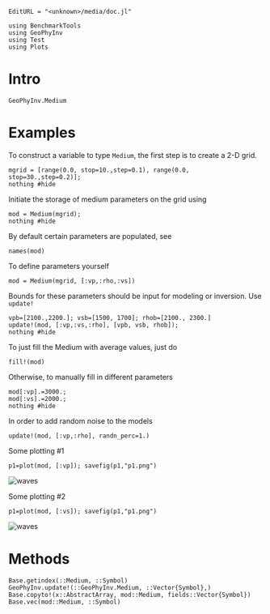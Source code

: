 ```@meta
EditURL = "<unknown>/media/doc.jl"
```

```@example doc
using BenchmarkTools
using GeoPhyInv
using Test
using Plots
```

# Intro

```@docs
GeoPhyInv.Medium
```

# Examples

To construct a variable to type `Medium`, the first step is to create a 2-D grid.

```@example doc
mgrid = [range(0.0, stop=10.,step=0.1), range(0.0, stop=30.,step=0.2)];
nothing #hide
```

Initiate the storage of medium parameters on the grid using

```@example doc
mod = Medium(mgrid);
nothing #hide
```

By default certain parameters are populated, see

```@example doc
names(mod)
```

To define parameters yourself

```@example doc
mod = Medium(mgrid, [:vp,:rho,:vs])
```

Bounds for these parameters should be input for modeling or inversion. Use `update!`

```@example doc
vpb=[2100.,2200.]; vsb=[1500, 1700]; rhob=[2100., 2300.]
update!(mod, [:vp,:vs,:rho], [vpb, vsb, rhob]);
nothing #hide
```

To just fill the Medium with average values, just do

```@example doc
fill!(mod)
```

Otherwise, to manually fill in different parameters

```@example doc
mod[:vp].=3000.;
mod[:vs].=2000.;
nothing #hide
```

In order to add random noise to the models

```@example doc
update!(mod, [:vp,:rho], randn_perc=1.)
```

Some plotting #1

```@example doc
p1=plot(mod, [:vp]); savefig(p1,"p1.png")
```

![waves](p1.png)

Some plotting #2

```@example doc
p1=plot(mod, [:vs]); savefig(p1,"p1.png")
```

![waves](p1.png)

# Methods
```@docs
Base.getindex(::Medium, ::Symbol)
GeoPhyInv.update!(::GeoPhyInv.Medium, ::Vector{Symbol},)
Base.copyto!(x::AbstractArray, mod::Medium, fields::Vector{Symbol})
Base.vec(mod::Medium, ::Symbol)
```

